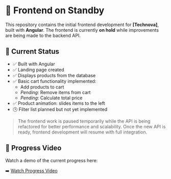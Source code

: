 # 🧪 Frontend on Standby

This repository contains the initial frontend development for **[Technova]**, built with **Angular**. The frontend is currently **on hold** while improvements are being made to the backend API.

## 📌 Current Status

- ✅ Built with Angular
- ✅ Landing page created
- ✅ Displays products from the database
- ✅ Basic cart functionality implemented:
  - Add products to cart
  - *Pending*: Remove items from cart
  - *Pending*: Calculate total price
- ✅ Product animation: slides items to the left
- 🕒 Filter list planned but not yet implemented

> The frontend work is paused temporarily while the API is being refactored for better performance and scalability. Once the new API is ready, frontend development will resume with full integration.

## 🎥 Progress Video

Watch a demo of the current progress here:

➡️ [Watch Progress Video]([https://youtu.be/8BrQ-nxvVOo](https://www.youtube.com/watch?v=U3rEVDm4-jM))
